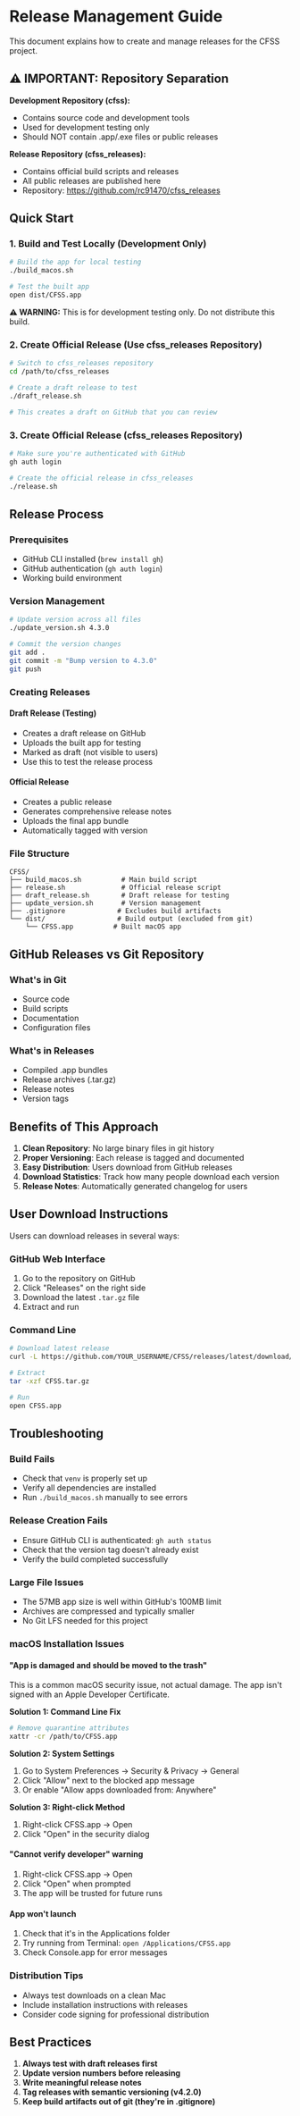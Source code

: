 # Release Management Guide

This document explains how to create and manage releases for the CFSS project.

## ⚠️ IMPORTANT: Repository Separation

**Development Repository (cfss):**
- Contains source code and development tools
- Used for development testing only
- Should NOT contain .app/.exe files or public releases

**Release Repository (cfss_releases):**
- Contains official build scripts and releases
- All public releases are published here
- Repository: https://github.com/rc91470/cfss_releases

## Quick Start

### 1. Build and Test Locally (Development Only)
```bash
# Build the app for local testing
./build_macos.sh

# Test the built app
open dist/CFSS.app
```
**⚠️ WARNING:** This is for development testing only. Do not distribute this build.

### 2. Create Official Release (Use cfss_releases Repository)
```bash
# Switch to cfss_releases repository
cd /path/to/cfss_releases

# Create a draft release to test
./draft_release.sh

# This creates a draft on GitHub that you can review
```

### 3. Create Official Release (cfss_releases Repository)
```bash
# Make sure you're authenticated with GitHub
gh auth login

# Create the official release in cfss_releases
./release.sh
```

## Release Process

### Prerequisites
- GitHub CLI installed (`brew install gh`)
- GitHub authentication (`gh auth login`)
- Working build environment

### Version Management
```bash
# Update version across all files
./update_version.sh 4.3.0

# Commit the version changes
git add .
git commit -m "Bump version to 4.3.0"
git push
```

### Creating Releases

#### Draft Release (Testing)
- Creates a draft release on GitHub
- Uploads the built app for testing
- Marked as draft (not visible to users)
- Use this to test the release process

#### Official Release
- Creates a public release
- Generates comprehensive release notes
- Uploads the final app bundle
- Automatically tagged with version

### File Structure
```
CFSS/
├── build_macos.sh          # Main build script
├── release.sh              # Official release script
├── draft_release.sh        # Draft release for testing
├── update_version.sh       # Version management
├── .gitignore             # Excludes build artifacts
└── dist/                  # Build output (excluded from git)
    └── CFSS.app          # Built macOS app
```

## GitHub Releases vs Git Repository

### What's in Git
- Source code
- Build scripts
- Documentation
- Configuration files

### What's in Releases
- Compiled .app bundles
- Release archives (.tar.gz)
- Release notes
- Version tags

## Benefits of This Approach

1. **Clean Repository**: No large binary files in git history
2. **Proper Versioning**: Each release is tagged and documented
3. **Easy Distribution**: Users download from GitHub releases
4. **Download Statistics**: Track how many people download each version
5. **Release Notes**: Automatically generated changelog for users

## User Download Instructions

Users can download releases in several ways:

### GitHub Web Interface
1. Go to the repository on GitHub
2. Click "Releases" on the right side
3. Download the latest `.tar.gz` file
4. Extract and run

### Command Line
```bash
# Download latest release
curl -L https://github.com/YOUR_USERNAME/CFSS/releases/latest/download/CFSS-macOS-4.2.0.tar.gz -o CFSS.tar.gz

# Extract
tar -xzf CFSS.tar.gz

# Run
open CFSS.app
```

## Troubleshooting

### Build Fails
- Check that `venv` is properly set up
- Verify all dependencies are installed
- Run `./build_macos.sh` manually to see errors

### Release Creation Fails
- Ensure GitHub CLI is authenticated: `gh auth status`
- Check that the version tag doesn't already exist
- Verify the build completed successfully

### Large File Issues
- The 57MB app size is well within GitHub's 100MB limit
- Archives are compressed and typically smaller
- No Git LFS needed for this project

### macOS Installation Issues

#### "App is damaged and should be moved to the trash"
This is a common macOS security issue, not actual damage. The app isn't signed with an Apple Developer Certificate.

**Solution 1: Command Line Fix**
```bash
# Remove quarantine attributes
xattr -cr /path/to/CFSS.app
```

**Solution 2: System Settings**
1. Go to System Preferences → Security & Privacy → General
2. Click "Allow" next to the blocked app message
3. Or enable "Allow apps downloaded from: Anywhere"

**Solution 3: Right-click Method**
1. Right-click CFSS.app → Open
2. Click "Open" in the security dialog

#### "Cannot verify developer" warning
1. Right-click CFSS.app → Open
2. Click "Open" when prompted
3. The app will be trusted for future runs

#### App won't launch
1. Check that it's in the Applications folder
2. Try running from Terminal: `open /Applications/CFSS.app`
3. Check Console.app for error messages

### Distribution Tips
- Always test downloads on a clean Mac
- Include installation instructions with releases
- Consider code signing for professional distribution

## Best Practices

1. **Always test with draft releases first**
2. **Update version numbers before releasing**
3. **Write meaningful release notes**
4. **Tag releases with semantic versioning (v4.2.0)**
5. **Keep build artifacts out of git (they're in .gitignore)**
